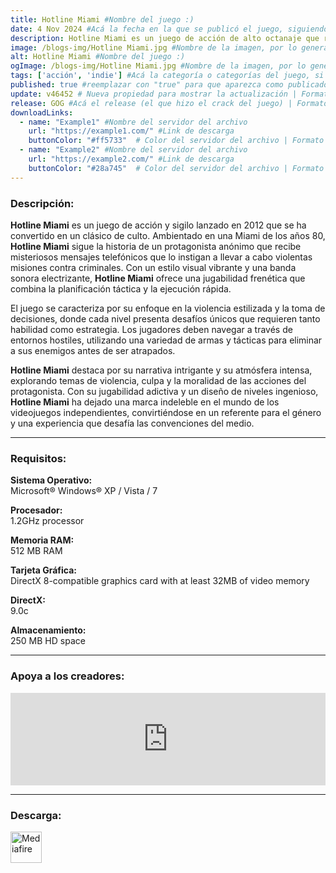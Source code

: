 ```yaml
---
title: Hotline Miami #Nombre del juego :)
date: 4 Nov 2024 #Acá la fecha en la que se publicó el juego, siguiendo este formato: Dia "30", Mes "Oct", Año "2024" = como debe quedar: 30 Oct 2024
description: Hotline Miami es un juego de acción de alto octanaje que rebosa brutalidad es estado puro, violentos tiroteos y demoledores combates cuerpo a cuerpo. #Acá una mini descripción del juego
image: /blogs-img/Hotline Miami.jpg #Nombre de la imagen, por lo general es exactamente el mismo nombre que el juego excluyendo lo ":" (Dos puntos)
alt: Hotline Miami #Nombre del juego :)
ogImage: /blogs-img/Hotline Miami.jpg #Nombre de la imagen, por lo general es exactamente el mismo nombre que el juego excluyendo lo ":" (Dos puntos)
tags: ['acción', 'indie'] #Acá la categoría o categorías del juego, si es más de una se coloca en este formato: ['categoría1', 'categoría2']
published: true #reemplazar con "true" para que aparezca como publicado
update: v46452 # Nueva propiedad para mostrar la actualización | Formato: v1.0.0
release: GOG #Acá el release (el que hizo el crack del juego) | Formato: Nicolhetti
downloadLinks:
  - name: "Example1" #Nombre del servidor del archivo
    url: "https://example1.com/" #Link de descarga
    buttonColor: "#ff5733"  # Color del servidor del archivo | Formato hexadecimal | MediaFire: #0171F0 | Buzzheavier: #FF6600 |
  - name: "Example2" #Nombre del servidor del archivo
    url: "https://example2.com/" #Link de descarga
    buttonColor: "#28a745"  # Color del servidor del archivo | Formato hexadecimal | MediaFire: #0171F0 | Buzzheavier: #FF6600 |
---
```


<!--En VSCode seleccionando una palabra, por ejemplo: "Hotline Miami" y apretando Ctrl+F2 se seleccionan todas las palabras iguales-->

### Descripción:
**Hotline Miami** es un juego de acción y sigilo lanzado en 2012 que se ha convertido en un clásico de culto. Ambientado en una Miami de los años 80, **Hotline Miami** sigue la historia de un protagonista anónimo que recibe misteriosos mensajes telefónicos que lo instigan a llevar a cabo violentas misiones contra criminales. Con un estilo visual vibrante y una banda sonora electrizante, **Hotline Miami** ofrece una jugabilidad frenética que combina la planificación táctica y la ejecución rápida.

El juego se caracteriza por su enfoque en la violencia estilizada y la toma de decisiones, donde cada nivel presenta desafíos únicos que requieren tanto habilidad como estrategia. Los jugadores deben navegar a través de entornos hostiles, utilizando una variedad de armas y tácticas para eliminar a sus enemigos antes de ser atrapados. 

**Hotline Miami** destaca por su narrativa intrigante y su atmósfera intensa, explorando temas de violencia, culpa y la moralidad de las acciones del protagonista. Con su jugabilidad adictiva y un diseño de niveles ingenioso, **Hotline Miami** ha dejado una marca indeleble en el mundo de los videojuegos independientes, convirtiéndose en un referente para el género y una experiencia que desafía las convenciones del medio.
<!--Prompt para Chat-GPT: Hazme una descripción para el juego "Hotline Miami" y cada que menciones "Hotline Miami" ponlo en negrita -->

---

### Requisitos:
**Sistema Operativo:**  
Microsoft® Windows® XP / Vista / 7

**Procesador:**  
1.2GHz processor

**Memoria RAM:**  
512 MB RAM

**Tarjeta Gráfica:**  
DirectX 8-compatible graphics card with at least 32MB of video memory

**DirectX:**  
9.0c

**Almacenamiento:**  
250 MB HD space

<!--Si falta o sobra un requisito se quita o se agrega manteniendo el mismo formato-->

---

### Apoya a los creadores:
<iframe src="https://store.steampowered.com/widget/219150/" frameborder="0" style="background-color: transparent; width: 100% !important; aspect-ratio: 646 / 190;"></iframe>

<!--Reemplazar los numeros (AppID) del juego (en este caso 2668510) por el numero (AppID) correspondiente con el juego a publicar-->
<!--El AppID se encuentra en la URL del Juego en Steam-->

---

### Descarga:

[<img src="https://gist.github.com/cxmeel/0dbc95191f239b631c3874f4ccf114e2/raw/download.svg" alt="Mediafire" height="50" />](https://www.mediafire.com/file/vx8xswcuul42xxz/Hotline_Miami_-_By_Nicolhetti_Projects.zip/file)

<!-- # se debe reemplazar por el link de descarga-->

<!--NOMBRE-DEL-SERVICIO se debe reemplazar por el servicio donde está subido el juego-->